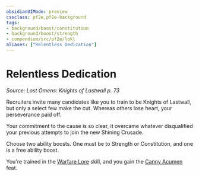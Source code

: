 ```yaml
---
obsidianUIMode: preview
cssclass: pf2e,pf2e-background
tags:
- background/boost/constitution
- background/boost/strength
- compendium/src/pf2e/lokl
aliases: ["Relentless Dedication"]
---
```

# Relentless Dedication
*Source: Lost Omens: Knights of Lastwall p. 73*  

Recruiters invite many candidates like you to train to be Knights of Lastwall, but only a select few make the cut. Whereas others lose heart, your perseverance paid off.

Your commitment to the cause is so clear, it overcame whatever disqualified your previous attempts to join the new Shining Crusade.

Choose two ability boosts. One must be to Strength or Constitution, and one is a free ability boost.

You're trained in the [Warfare Lore](../../skills.md#Lore) skill, and you gain the [Canny Acumen](../../feats/canny-acumen.md) feat.